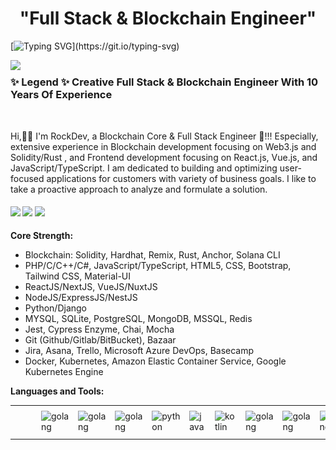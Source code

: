 <h1 align="center">"Full Stack & Blockchain Engineer"</h1>

<!-- ![header-background](https://user-images.githubusercontent.com/88071912/147695647-00872f58-21b5-48ce-a541-a9fa63e8107e.jpg) -->

[![Typing SVG](https://readme-typing-svg.herokuapp.com?font=Baskervville+SC&size=30&center=true&vCenter=true&width=1000&height=100&duration=5000&pause=1500&lines=I+AM+A+FULLSTACK+AND+BLOCKCHAIN+DEVELOPER.;FULLSTACK+AND+BLOCKCHAIN+DEVELOPMENT+IS+MY+LIFE.;WELCOME+TO+VISIT+MY+PROFILE.)](https://git.io/typing-svg)
<!-- <img align="left" src="https://visitor-badge.laobi.icu/badge?page_id=oshimaninja.oshimaninja" /> -->
<img align="left" src="https://visitor-badge.laobi.icu/badge?page_id=alwayswelcom.alwayswelcom" />
<h1 align="center"></h1>

### ✨ Legend ✨ Creative Full Stack & Blockchain  Engineer With 10 Years Of Experience

<br/>

Hi,👋🏽 I'm RockDev, a Blockchain Core & Full Stack Engineer 🚀!!! Especially, extensive experience in Blockchain development focusing on Web3.js and Solidity/Rust , and Frontend development focusing on React.js, Vue.js, and JavaScript/TypeScript. I am dedicated to building and optimizing user-focused applications for customers with variety of business goals. I like to take a proactive approach to analyze and formulate a solution.


####       ![](https://img.shields.io/badge/SmartContract-%3C%2F%3E-blueviolet) ![](https://img.shields.io/badge/Frontend-%3C%2F%3E-blueviolet) ![](https://img.shields.io/badge/Backend-%3C%2F%3E-blueviolet)



**Core Strength:**
 - Blockchain: Solidity, Hardhat, Remix, Rust, Anchor, Solana CLI
 - PHP/C/C++/C#, JavaScript/TypeScript, HTML5, CSS, Bootstrap, Tailwind CSS, Material-UI
 - ReactJS/NextJS, VueJS/NuxtJS
 - NodeJS/ExpressJS/NestJS
 - Python/Django
 - MYSQL, SQLite, PostgreSQL, MongoDB, MSSQL, Redis
 - Jest, Cypress Enzyme, Chai, Mocha
 - Git (Github/Gitlab/BitBucket), Bazaar
 - Jira, Asana, Trello, Microsoft Azure DevOps, Basecamp
 - Docker, Kubernetes, Amazon Elastic Container Service, Google Kubernetes Engine


**Languages and Tools:**   
<table>
   <tr>
        <td><img src="https://github.com/kroim/profile/blob/master/icons/icon_solidity.png?raw=true" alt="android" height="45"></td>
        <td><img src="https://github.com/kroim/profile/blob/master/icons/icon_metamask.png?raw=true" alt="golang" height="45"></td>
        <td><img src="https://github.com/kroim/profile/blob/master/icons/icon_truffle.png?raw=true" alt="golang" height="45"></td>
        <td><img src="https://seeklogo.com/images/H/hardhat-logo-888739EBB4-seeklogo.com.png" alt="golang" height="45"></td>
        <td><img src="https://storage.googleapis.com/opensea-static/Logomark/Logomark-Blue.svg" alt="golang" height="45"></td>
        <td><img src="https://www.pngall.com/wp-content/uploads/10/PancakeSwap-Crypto-Logo-PNG.png" alt="golang" height="45"></td>
        <td><img src="https://cdn.jsdelivr.net/gh/devicons/devicon/icons/react/react-original.svg" alt="python" height="45"></td>
        <td><img src="https://cdn.jsdelivr.net/gh/devicons/devicon/icons/vuejs/vuejs-original.svg" alt="java" height="45"></td>
        <td><img src="https://cdn.jsdelivr.net/gh/devicons/devicon/icons/redux/redux-original.svg" alt="kotlin" height="45"></td>
        <td><img src="https://cdn.jsdelivr.net/gh/devicons/devicon/icons/nodejs/nodejs-original.svg" alt="golang" height="45"></td>
        <td><img src="https://cdn.jsdelivr.net/gh/devicons/devicon/icons/typescript/typescript-original.svg" alt="golang" height="45"></td>
        <td><img src="https://cdn.jsdelivr.net/gh/devicons/devicon/icons/javascript/javascript-original.svg" alt="golang" height="45"></td>
    </tr>
</table>

  <br>
</p>
